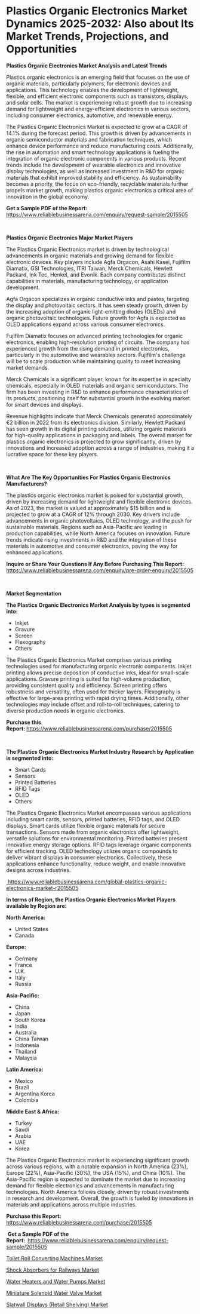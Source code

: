 <p><h1>Plastics Organic Electronics Market Dynamics 2025-2032: Also about Its Market Trends, Projections, and Opportunities</h1></p><p><strong>Plastics Organic Electronics Market Analysis and Latest Trends</strong></p>
<p><p>Plastics organic electronics is an emerging field that focuses on the use of organic materials, particularly polymers, for electronic devices and applications. This technology enables the development of lightweight, flexible, and efficient electronic components such as transistors, displays, and solar cells. The market is experiencing robust growth due to increasing demand for lightweight and energy-efficient electronics in various sectors, including consumer electronics, automotive, and renewable energy.</p><p>The Plastics Organic Electronics Market is expected to grow at a CAGR of 14.1% during the forecast period. This growth is driven by advancements in organic semiconductor materials and fabrication techniques, which enhance device performance and reduce manufacturing costs. Additionally, the rise in automation and smart technology applications is fueling the integration of organic electronic components in various products. Recent trends include the development of wearable electronics and innovative display technologies, as well as increased investment in R&D for organic materials that exhibit improved stability and efficiency. As sustainability becomes a priority, the focus on eco-friendly, recyclable materials further propels market growth, making plastics organic electronics a critical area of innovation in the global economy.</p></p>
<p><strong>Get a Sample PDF of the Report:&nbsp;</strong> <a href="https://www.reliablebusinessarena.com/enquiry/request-sample/2015505?utm_campaign=3024&utm_medium=2&utm_source=Github&utm_content=ia&utm_term=29032025&utm_id=plastics-organic-electronics">https://www.reliablebusinessarena.com/enquiry/request-sample/2015505</a></p>
<p>&nbsp;</p>
<p><strong>Plastics Organic Electronics Major Market Players</strong></p>
<p><p>The Plastics Organic Electronics market is driven by technological advancements in organic materials and growing demand for flexible electronic devices. Key players include Agfa Orgacon, Asahi Kasei, Fujifilm Diamatix, GSI Technologies, ITRI Taiwan, Merck Chemicals, Hewlett Packard, Ink Tec, Henkel, and Evonik. Each company contributes distinct capabilities in materials, manufacturing technology, or application development.</p><p>Agfa Orgacon specializes in organic conductive inks and pastes, targeting the display and photovoltaic sectors. It has seen steady growth, driven by the increasing adoption of organic light-emitting diodes (OLEDs) and organic photovoltaic technologies. Future growth for Agfa is expected as OLED applications expand across various consumer electronics.</p><p>Fujifilm Diamatix focuses on advanced printing technologies for organic electronics, enabling high-resolution printing of circuits. The company has experienced growth from the rising demand in printed electronics, particularly in the automotive and wearables sectors. Fujifilm's challenge will be to scale production while maintaining quality to meet increasing market demands.</p><p>Merck Chemicals is a significant player, known for its expertise in specialty chemicals, especially in OLED materials and organic semiconductors. The firm has been investing in R&D to enhance performance characteristics of its products, positioning itself for substantial growth in the evolving market for smart devices and displays.</p><p>Revenue highlights indicate that Merck Chemicals generated approximately €2 billion in 2022 from its electronics division. Similarly, Hewlett Packard has seen growth in its digital printing solutions, utilizing organic materials for high-quality applications in packaging and labels. The overall market for plastics organic electronics is projected to grow significantly, driven by innovations and increased adoption across a range of industries, making it a lucrative space for these key players.</p></p>
<p>&nbsp;</p>
<p><strong>What Are The Key Opportunities For Plastics Organic Electronics Manufacturers?</strong></p>
<p><p>The plastics organic electronics market is poised for substantial growth, driven by increasing demand for lightweight and flexible electronic devices. As of 2023, the market is valued at approximately $15 billion and is projected to grow at a CAGR of 12% through 2030. Key drivers include advancements in organic photovoltaics, OLED technology, and the push for sustainable materials. Regions such as Asia-Pacific are leading in production capabilities, while North America focuses on innovation. Future trends indicate rising investments in R&D and the integration of these materials in automotive and consumer electronics, paving the way for enhanced applications.</p></p>
<p><strong>Inquire or Share Your Questions If Any Before Purchasing This Report:</strong> <a href="https://www.reliablebusinessarena.com/enquiry/pre-order-enquiry/2015505?utm_campaign=3024&utm_medium=2&utm_source=Github&utm_content=ia&utm_term=29032025&utm_id=plastics-organic-electronics">https://www.reliablebusinessarena.com/enquiry/pre-order-enquiry/2015505</a></p>
<p>&nbsp;</p>
<p><strong>Market Segmentation</strong></p>
<p><strong>The Plastics Organic Electronics Market Analysis by types is segmented into:</strong></p>
<p><ul><li>Inkjet</li><li>Gravure</li><li>Screen</li><li>Flexography</li><li>Others</li></ul></p>
<p><p>The Plastics Organic Electronics Market comprises various printing technologies used for manufacturing organic electronic components. Inkjet printing allows precise deposition of conductive inks, ideal for small-scale applications. Gravure printing is suited for high-volume production, providing consistent quality and efficiency. Screen printing offers robustness and versatility, often used for thicker layers. Flexography is effective for large-area printing with rapid drying times. Additionally, other technologies may include offset and roll-to-roll techniques, catering to diverse production needs in organic electronics.</p></p>
<p><strong>Purchase this Report:&nbsp;</strong><a href="https://www.reliablebusinessarena.com/purchase/2015505?utm_campaign=3024&utm_medium=2&utm_source=Github&utm_content=ia&utm_term=29032025&utm_id=plastics-organic-electronics">https://www.reliablebusinessarena.com/purchase/2015505</a></p>
<p>&nbsp;</p>
<p><strong>The Plastics Organic Electronics Market Industry Research by Application is segmented into:</strong></p>
<p><ul><li>Smart Cards</li><li>Sensors</li><li>Printed Batteries</li><li>RFID Tags</li><li>OLED</li><li>Others</li></ul></p>
<p><p>The Plastics Organic Electronics Market encompasses various applications including smart cards, sensors, printed batteries, RFID tags, and OLED displays. Smart cards utilize flexible organic materials for secure transactions. Sensors made from organic electronics offer lightweight, versatile solutions for environmental monitoring. Printed batteries present innovative energy storage options. RFID tags leverage organic components for efficient tracking. OLED technology utilizes organic compounds to deliver vibrant displays in consumer electronics. Collectively, these applications enhance functionality, reduce weight, and enable innovative designs across industries.</p></p>
<p><a href="https://www.reliablebusinessarena.com/global-plastics-organic-electronics-market-r2015505?utm_campaign=3024&utm_medium=2&utm_source=Github&utm_content=ia&utm_term=29032025&utm_id=plastics-organic-electronics">&nbsp;https://www.reliablebusinessarena.com/global-plastics-organic-electronics-market-r2015505</a></p>
<p><strong>In terms of Region, the Plastics Organic Electronics Market Players available by Region are:</strong></p>
<p>
    <p> <strong> North America: </strong>
        <ul>
            <li>United States</li>
            <li>Canada</li>
        </ul>
        </p> 
    <p> <strong> Europe: </strong>
        <ul>
            <li>Germany</li>
            <li>France</li>
            <li>U.K.</li>
            <li>Italy</li>
            <li>Russia</li>
        </ul>
        </p> 
    <p> <strong> Asia-Pacific: </strong>
        <ul>
            <li>China</li>
            <li>Japan</li>
            <li>South Korea</li>
            <li>India</li>
            <li>Australia</li>
            <li>China Taiwan</li>
            <li>Indonesia</li>
            <li>Thailand</li>
            <li>Malaysia</li>
        </ul>
        </p> 
    <p> <strong> Latin America: </strong>
        <ul>
            <li>Mexico</li>
            <li>Brazil</li>
            <li>Argentina Korea</li>
            <li>Colombia</li>
        </ul>
        </p> 
    <p> <strong> Middle East & Africa: </strong>
        <ul>
            <li>Turkey</li>
            <li>Saudi</li>
            <li>Arabia</li>
            <li>UAE</li>
            <li>Korea</li>
        </ul>
    </p>
    </p>
<p><p>The Plastics Organic Electronics market is experiencing significant growth across various regions, with a notable expansion in North America (23%), Europe (22%), Asia-Pacific (30%), the USA (15%), and China (10%). The Asia-Pacific region is expected to dominate the market due to increasing demand for flexible electronics and advancements in manufacturing technologies. North America follows closely, driven by robust investments in research and development. Overall, the growth is fueled by innovations in materials and applications across multiple industries.</p></p>
<p><strong>Purchase this Report: </strong><a href="https://www.reliablebusinessarena.com/purchase/2015505?utm_campaign=3024&utm_medium=2&utm_source=Github&utm_content=ia&utm_term=29032025&utm_id=plastics-organic-electronics">https://www.reliablebusinessarena.com/purchase/2015505</a></p>
<p>&nbsp;<strong>Get a Sample PDF of the Report:&nbsp;&nbsp;</strong><a href="https://www.reliablebusinessarena.com/enquiry/request-sample/2015505?utm_campaign=3024&utm_medium=2&utm_source=Github&utm_content=ia&utm_term=29032025&utm_id=plastics-organic-electronics">https://www.reliablebusinessarena.com/enquiry/request-sample/2015505</a></p>
<p><strong></strong></p>
<p><p><a href="https://www.linkedin.com/pulse/toilet-roll-converting-machines-research-study-market-outlook-wymxe?utm_campaign=3024&utm_medium=2&utm_source=Github&utm_content=ia&utm_term=29032025&utm_id=plastics-organic-electronics">Toilet Roll Converting Machines Market</a></p><p><a href="https://www.linkedin.com/pulse/comprehensive-growth-study-shock-absorbers-railways-gqaoe?utm_campaign=3024&utm_medium=2&utm_source=Github&utm_content=ia&utm_term=29032025&utm_id=plastics-organic-electronics">Shock Absorbers for Railways Market</a></p><p><a href="https://www.linkedin.com/pulse/water-heaters-pumps-market-forecasted-using-segmentation-2same?utm_campaign=3024&utm_medium=2&utm_source=Github&utm_content=ia&utm_term=29032025&utm_id=plastics-organic-electronics">Water Heaters and Water Pumps Market</a></p><p><a href="https://www.linkedin.com/pulse/growth-potential-market-share-analysis-miniature-solenoid-odsse?utm_campaign=3024&utm_medium=2&utm_source=Github&utm_content=ia&utm_term=29032025&utm_id=plastics-organic-electronics">Miniature Solenoid Water Valve Market</a></p><p><a href="https://www.linkedin.com/pulse/in-depth-investigation-slatwall-displays-retail-shelving-market-jnhne?utm_campaign=3024&utm_medium=2&utm_source=Github&utm_content=ia&utm_term=29032025&utm_id=plastics-organic-electronics">Slatwall Displays (Retail Shelving) Market</a></p></p>